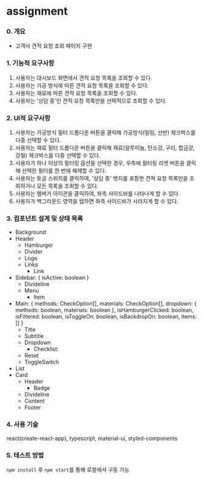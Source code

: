 # assignment

### 0. 개요
- 고객사 견적 요청 조회 페이지 구현

### 1. 기능적 요구사항
1) 사용자는 대시보드 화면에서 견적 요청 목록을 조회할 수 있다.
2) 사용자는 가공 방식에 따른 견적 요청 목록을 조회할 수 있다.
3) 사용자는 재료에 따른 견적 요청 목록을 조회할 수 있다.
4) 사용자는 '상담 중'인 견적 요청 목록만을 선택적으로 조회할 수 있다.

### 2. UI적 요구사항 
1) 사용자는 가공방식 필터 드롭다운 버튼을 클릭해 가공방식(밀링, 선반) 체크박스를 다중 선택할 수 있다.
2) 사용자는 재료 필터 드롭다운 버튼을 클릭해 재료(알루미늄, 탄소강, 구리, 합금강, 강철) 체크박스를 다중 선택할 수 있다.
3) 사용자가 하나 이상의 필터링 옵션을 선택한 경우, 우측에 필터링 리셋 버튼을 클릭해 선택한 필터를 한 번에 해제할 수 있다.
4) 사용자는 토글 스위치를 클릭하여, '상담 중' 뱃지를 포함한 견쳑 요청 목록만을 조회하거나 모든 목록을 조회할 수 있다.
5) 사용자는 햄버거 아이콘을 클릭하여, 좌측 사이드바를 나타나게 할 수 있다.
6) 사용자가 백그라운드 영역을 탭하면 좌측 사이드바가 사라지게 할 수 있다.

### 3. 컴포넌트 설계 및 상태 목록
- Background
- Header 
  - Hamburger
  - Divider
  - Logo 
  - Links
    - Link
- Sidebar: { isActive: boolean }
  - Divideline
  - Menu
    - Item   
- Main: { methods: CheckOption[], materials: CheckOption[], dropdown: { methods: boolean, materials: boolean }, isHamburgerClicked: boolean, isFiltered: boolean, isToggleOn: boolean, isBackdropOn: boolean, items: [] }
  - Title
  - Subtitle
  - Dropdown
    - Checklist: 
  - Reset   
  - ToggleSwitch
 - List
  - Card
    - Header   
      - Badge
    - Divideline
    - Content
    - Footer

### 4. 사용 기술
react(create-react-app), typescript, material-ui, styled-components

### 5. 테스트 방법
`npm install` 후 `npm start`를 통해 로컬에서 구동 가능

